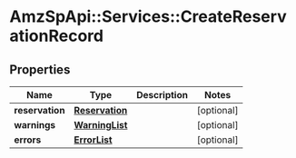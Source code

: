 # AmzSpApi::Services::CreateReservationRecord

## Properties
Name | Type | Description | Notes
------------ | ------------- | ------------- | -------------
**reservation** | [**Reservation**](Reservation.md) |  | [optional] 
**warnings** | [**WarningList**](WarningList.md) |  | [optional] 
**errors** | [**ErrorList**](ErrorList.md) |  | [optional] 

